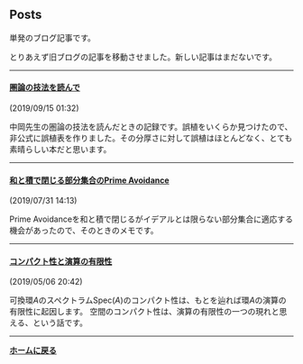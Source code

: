 <script type="text/x-mathjax-config">
MathJax.Hub.Config({
  tex2jax: {
    inlineMath: [['$','$'], ['\\(','\\)']],
    processEscapes: true
  },
  CommonHTML: { matchFontHeight: false },
  displayAlign: "left",
  displayIndent: "2em"
});
</script>
<script async src="https://cdnjs.cloudflare.com/ajax/libs/mathjax/2.7.0/MathJax.js?config=TeX-AMS_CHTML"></script>


## **Posts**

単発のブログ記事です。

とりあえず旧ブログの記事を移動させました。新しい記事はまだないです。


---
#### [圏論の技法を読んで](/posts/20190915)
(2019/09/15 01:32)

中岡先生の圏論の技法を読んだときの記録です。誤植をいくらか見つけたので、非公式に誤植表を作りました。その分厚さに対して誤植はほとんどなく、とても素晴らしい本だと思います。


---
#### [和と積で閉じる部分集合のPrime Avoidance](/posts/20190731)
(2019/07/31 14:13)

Prime Avoidanceを和と積で閉じるがイデアルとは限らない部分集合に適応する機会があったので、そのときのメモです。


---
#### [コンパクト性と演算の有限性](/posts/20190506)
(2019/05/06 20:42)

可換環$A$のスペクトラム$\mathrm{Spec}(A)$のコンパクト性は、もとを辿れば環$A$の演算の有限性に起因します。 空間のコンパクト性は、演算の有限性の一つの現れと思える、という話です。

---

**[ホームに戻る](/index)**